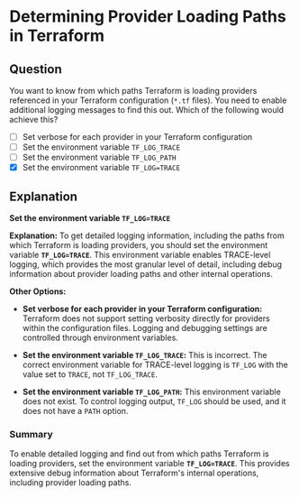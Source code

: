 # Determining Provider Loading Paths in Terraform

## Question

You want to know from which paths Terraform is loading providers referenced in your Terraform configuration (`*.tf` files). You need to enable additional logging messages to find this out. Which of the following would achieve this?

- [ ] Set verbose for each provider in your Terraform configuration
- [ ] Set the environment variable `TF_LOG_TRACE`
- [ ] Set the environment variable `TF_LOG_PATH`
- [x] Set the environment variable `TF_LOG=TRACE`

## Explanation

**Set the environment variable `TF_LOG=TRACE`**

**Explanation:** To get detailed logging information, including the paths from which Terraform is loading providers, you should set the environment variable **`TF_LOG=TRACE`**. This environment variable enables TRACE-level logging, which provides the most granular level of detail, including debug information about provider loading paths and other internal operations.

**Other Options:**

- **Set verbose for each provider in your Terraform configuration:** Terraform does not support setting verbosity directly for providers within the configuration files. Logging and debugging settings are controlled through environment variables.

- **Set the environment variable `TF_LOG_TRACE`:** This is incorrect. The correct environment variable for TRACE-level logging is `TF_LOG` with the value set to `TRACE`, not `TF_LOG_TRACE`.

- **Set the environment variable `TF_LOG_PATH`:** This environment variable does not exist. To control logging output, `TF_LOG` should be used, and it does not have a `PATH` option.

### Summary

To enable detailed logging and find out from which paths Terraform is loading providers, set the environment variable **`TF_LOG=TRACE`**. This provides extensive debug information about Terraform's internal operations, including provider loading paths.
